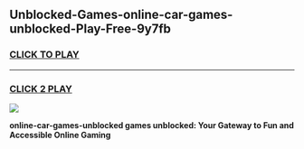 
## Unblocked-Games-online-car-games-unblocked-Play-Free-9y7fb
<h3>
<a href="https://premium76.site?title=online-car-games-unblocked&ref=23A">CLICK TO PLAY</a></h3>
<hr>

<h3>
<a href="https://premium76.site?title=online-car-games-unblocked&ref=23A">CLICK 2 PLAY</a>
  
</h3>

<a href="https://premium76.site?title=online-car-games-unblocked&ref=23A"><img src="https://clearcache.store/games.png"></a>


**online-car-games-unblocked games unblocked: Your Gateway to Fun and Accessible Online Gaming**
